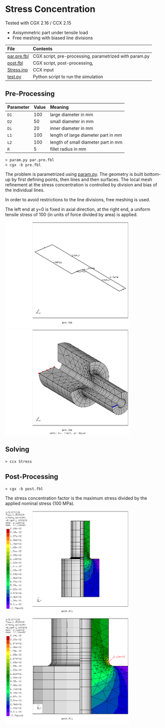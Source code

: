 # Stress Concentration
Tested with CGX 2.16 / CCX 2.15

+ Axisymmetric part under tensile load
+ Free meshing with biased line divisions

File                           | Contents    
 :-------------                | :-------------
 [par.pre.fbl](par.pre.fbl)    | CGX script, pre-processing, parametrized with param.py
 [post.fbl](post.fbl)          | CGX script, post-processing,
 [Stress.inp](Stress.inp)      | CCX input
 [test.py](test.py)            | Python script to run the simulation

## Pre-Processing

| Parameter | Value | Meaning                             |
| :-------- |  :--- | :-------------                      |
| `D1`      | 100   | large diameter in mm                |
| `D2`      | 50    | small diameter in mm                |
| `Di`      | 20    | inner diameter in mm                |
| `L1`      | 100   | length of large diameter part in mm |
| `L2`      | 100   | length of small diameter part in mm |
| `R`       | 5     | fillet radius in mm                 |

```
> param.py par.pre.fbl
> cgx -b pre.fbl
```

The problem is parametrized using [param.py](../../Scripts/param.py). The geometry is built bottom-up by first defining points, then lines and then surfaces. The local mesh refinement at the stress concentration is controlled by division and bias of the individual lines.

In order to avoid restrictions to the line divisions, free meshing is used.

The left end at y=0 is fixed in axial direction, at the right end, a uniform tensile stress of 100 (in units of force divided by area) is applied.

<img src="Refs/div.png" width="400"><img src="Refs/mesh.png" width="400">

## Solving

```
> ccx Stress
```

## Post-Processing

```
> cgx -b post.fbl
```
The stress concentration factor is the maximum stress divided by the applied nominal stress (100 MPa).

<img src="Refs/worstps.png" width="400" title="Worst principal stress"><img src="Refs/worstps-zoom.png"  width="400" title="Worst principal stress">
